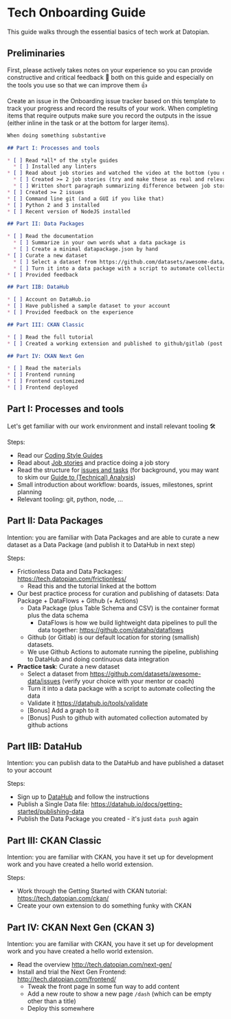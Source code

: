 # Tech Onboarding Guide

This guide walks through the essential basics of tech work at Datopian.

## Preliminaries

First, please actively takes notes on your experience so you can provide constructive and critical feedback 📣 both on this guide and especially on the tools you use so that we can improve them 👍

Create an issue in the Onboarding issue tracker based on this template to track your progress and record the results of your work. When completing items that require outputs make sure you record the outputs in the issue (either inline in the task or at the bottom for larger items).

```md
When doing something substantive

## Part I: Processes and tools

* [ ] Read *all* of the style guides
  * [ ] Installed any linters
* [ ] Read about job stories and watched the video at the bottom (you do *not* need to read all the links)
  * [ ] Created >= 2 job stories (try and make these as real and relevant as possible, pick something you are working on)
  * [ ] Written short paragraph summarizing difference between job stories and user stories
* [ ] Created >= 2 issues
* [ ] Command line git (and a GUI if you like that)
* [ ] Python 2 and 3 installed
* [ ] Recent version of NodeJS installed

## Part II: Data Packages

* [ ] Read the documentation
  * [ ] Summarize in your own words what a data package is
  * [ ] Create a minimal datapackage.json by hand
* [ ] Curate a new dataset
  * [ ] Select a dataset from https://github.com/datasets/awesome-data/issues
  * [ ] Turn it into a data package with a script to automate collecting the data
* [ ] Provided feedback

## Part IIB: DataHub

* [ ] Account on DataHub.io
* [ ] Have published a sample dataset to your account
* [ ] Provided feedback on the experience

## Part III: CKAN Classic

* [ ] Read the full tutorial
* [ ] Created a working extension and published to github/gitlab (post screenshots of results)

## Part IV: CKAN Next Gen

* [ ] Read the materials
* [ ] Frontend running
* [ ] Frontend customized
* [ ] Frontend deployed
```

## Part I: Processes and tools

Let's get familiar with our work environment and install relevant tooling 🛠

Steps:

* Read our [Coding Style Guides][style-guide]
* Read about [Job stories][user-story] and practice doing a job story
* Read the structure for [issues and tasks][issues] (for background, you may want to skim our [Guide to (Technical) Analysis][analysis])
* Small introduction about workflow: boards, issues, milestones, sprint planning
* Relevant tooling: git, python, node, ...

[style-guide]: /style-guide/
[user-story]: /job-stories/
[issues]: /issues-tasks/
[analysis]: /dojo/analysis/


## Part II: Data Packages

Intention: you are familiar with Data Packages and are able to curate a new dataset as a Data Package (and publish it to DataHub in next step)

Steps:

* Frictionless Data and Data Packages: https://tech.datopian.com/frictionless/
  * Read this and the tutorial linked at the bottom
* Our best practice process for curation and publishing of datasets: Data Package + DataFlows + Github (+ Actions)
  * Data Package (plus Table Schema and CSV) is the container format plus the data schema
	* DataFlows is how we build lightweight data pipelines to pull the data together: https://github.com/datahq/dataflows
  * Github (or Gitlab) is our default location for storing (smallish) datasets.
  * We use Github Actions to automate running the pipeline, publishing to DataHub and doing continuous data integration
* **Practice task**: Curate a new dataset
	* Select a dataset from https://github.com/datasets/awesome-data/issues (verify your choice with your mentor or coach)
  * Turn it into a data package with a script to automate collecting the data
  * Validate it https://datahub.io/tools/validate
  * [Bonus] Add a graph to it
  * [Bonus] Push to github with automated collection automated by github actions


## Part IIB: DataHub

Intention: you can publish data to the DataHub and have published a dataset to your account

Steps:

* Sign up to [DataHub][] and follow the instructions
* Publish a Single Data file: https://datahub.io/docs/getting-started/publishing-data
* Publish the Data Package you created - it's just `data push` again

[DataHub]: https://datahub.io/


## Part III: CKAN Classic

Intention: you are familiar with CKAN, you have it set up for development work and you have created a hello world extension.

Steps:

* Work through the Getting Started with CKAN tutorial: https://tech.datopian.com/ckan/
* Create your own extension to do something funky with CKAN


## Part IV: CKAN Next Gen (CKAN 3)

Intention: you are familiar with CKAN, you have it set up for development work and you have created a hello world extension.

* Read the overview http://tech.datopian.com/next-gen/
* Install and trial the Next Gen Frontend: http://tech.datopian.com/frontend/
  * Tweak the front page in some fun way to add content
  * Add a new route to show a new page `/dash` (which can be empty other than a title)
  * Deploy this somewhere

